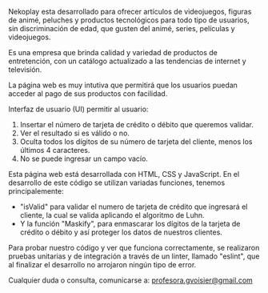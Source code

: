 
Nekoplay esta desarrollado para ofrecer artículos de videojuegos, figuras de animé, peluches y productos tecnológicos para todo tipo de usuarios, sin discriminación de edad, que gusten del animé, series, películas y videojuegos.

Es una empresa que brinda calidad y variedad de productos de entretención, con un catálogo actualizado a las tendencias de internet y televisión.

La página web es muy intutiva que permitirá que los usuarios puedan acceder al pago de sus productos con facilidad.

Interfaz de usuario (UI) permitir al usuario:
1. Insertar el número de tarjeta de crédito o débito que queremos validar.
2. Ver el resultado si es válido o no.
3. Oculta todos los dígitos de su número de tarjeta del cliente, menos los últimos 4 caracteres.
4. No se puede ingresar un campo vacío.


Esta página web está desarrollada con HTML, CSS y JavaScript.
En el desarrollo de este código se utilizan variadas funciones, tenemos principalemente: 
- "isValid" para validar el numero de tarjeta de crédito que ingresará el cliente, la cual se valida aplicando el algoritmo de Luhn. 
- Y la función "Maskify", para enmascarar los dígitos de la tarjeta de crédito o débito y así proteger los datos de nuestros clientes.

Para probar nuestro código y ver que funciona correctamente, se realizaron pruebas unitarias y de integración a través de un linter, llamado "eslint", que al finalizar el desarrollo no arrojaron ningún tipo de error.

Cualquier duda o consulta, comunicarse a: profesora.gvoisier@gmail.com